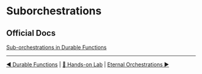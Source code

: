 # Suborchestrations

## Official Docs

[Sub-orchestrations in Durable Functions](https://docs.microsoft.com/en-us/azure/azure-functions/durable/durable-functions-sub-orchestrations?tabs=csharp)

---
[◀ Durable Functions](durablefunctions.md) | [🔼 Hands-on Lab](notifysupport.md) | [Eternal Orchestrations ▶](eternalorchestrations.md)
